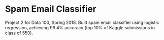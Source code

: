 # Spam Email Classifier

Project 2 for Data 100, Spring 2018. Built spam email classifier using logistic regression, achieving 99.4% accuracy (top 10% of Kaggle submissions in class of 550).
